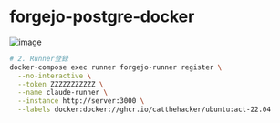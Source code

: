 # forgejo-postgre-docker

![image](https://github.com/user-attachments/assets/219b5824-0954-4367-af27-7f05013f546c)


```bash
# 2. Runner登録
docker-compose exec runner forgejo-runner register \
  --no-interactive \
  --token ZZZZZZZZZZZ \
  --name claude-runner \
  --instance http://server:3000 \
  --labels docker:docker://ghcr.io/catthehacker/ubuntu:act-22.04

  ```
